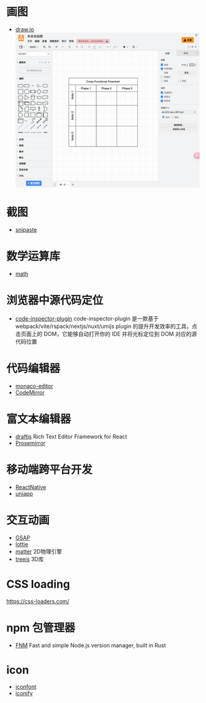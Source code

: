 # 画图
- [draw.io](https://app.diagrams.net/)
![draw.io](img/app.diagrams.net_.png)

# 截图
- [snipaste](https://zh.snipaste.com/)

# 数学运算库
- [math](https://mathjs.org/index.html)

# 浏览器中源代码定位
- [code-inspector-plugin](https://inspector.fe-dev.cn/guide/introduction.html)
code-inspector-plugin 是一款基于 webpack/vite/rspack/nextjs/nuxt/umijs plugin 的提升开发效率的工具，点击页面上的 DOM，它能够自动打开你的 IDE 并将光标定位到 DOM 对应的源代码位置

# 代码编辑器
- [monaco-editor](https://microsoft.github.io/monaco-editor/)
- [CodeMirror](https://codemirror.net/)

# 富文本编辑器
- [draftjs](https://draftjs.org/) Rich Text Editor Framework for React
- [Prosemirror](https://prosemirror.net/)

# 移动端跨平台开发
- [ReactNative](https://reactnative.dev/)
- [uniapp](https://uniapp.dcloud.net.cn/quickstart.html)

# 交互动画
- [GSAP](https://gsap.com/)
- [lottie](https://airbnb.io/lottie/#/)
- [matter](http://brm.io/matter-js/) 2D物理引擎
- [treejs](https://threejs.org/) 3D库

# CSS loading
https://css-loaders.com/

# npm 包管理器
- [FNM](https://github.com/Schniz/fnm) Fast and simple Node.js version manager, built in Rust

# icon
- [iconfont](https://www.iconfont.cn/)
- [iconify](https://iconify.design/)